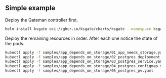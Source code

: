 ## Simple example

Deploy the Gateman controller first.

```sh
helm install ksgate oci://ghcr.io/ksgate/charts/ksgate --namespace ksgate-system --create-namespace
```

Deploy the remaining resources in order. After each one notice the state of the pods.

```sh
kubectl apply -f samples/app_depends_on_storage/01_app_needs_storage.yaml
kubectl apply -f samples/app_depends_on_storage/02_postgres_deployment.yaml
kubectl apply -f samples/app_depends_on_storage/03_postgres_service.yaml
kubectl apply -f samples/app_depends_on_storage/04_postgres_configmap.yaml
kubectl apply -f samples/app_depends_on_storage/05_postgres_pv.yaml
```